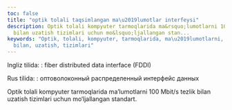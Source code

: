 ```yaml
---
toc: false
title: "optik tolali taqsimlangan ma\u2019lumotlar interfeysi"
description: Optik tolali kompyuter tarmoqlarida ma&rsquo;lumotlarni 100 Mbit/s tezlik
  bilan uzatish tizimlari uchun mo&lsquo;ljallangan stan...
keywords: "Optik, tolali, kompyuter, tarmoqlarida, ma\u2019lumotlarni, Mbits, tezlik,
  bilan, uzatish, tizimlari"
---
```


Ingliz tilida:
:   fiber distributed data interface (FDDI)

Rus tilida:
:   оптоволоконный распределенный интерфейс данных

Optik tolali kompyuter tarmoqlarida ma’lumotlarni 100 Mbit/s tezlik bilan uzatish tizimlari uchun mo‘ljallangan standart.